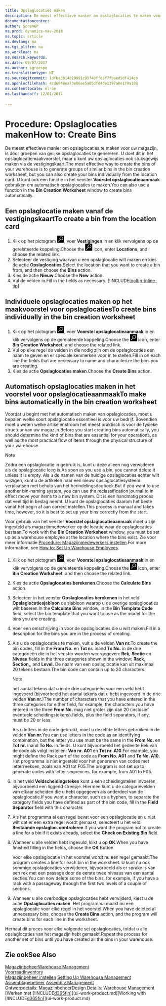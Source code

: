 ```yaml
---
title: Opslaglocaties maken
description: De meest effectieve manier om opslaglocaties te maken voor uw magazijn, is door groepen van gelijke opslaglocaties te genereren. U doet dit in het opslaglocatiemaakvoorstel, maar u kunt uw opslaglocaties ook stuksgewijs maken.
documentationcenter: 
author: SorenGP
ms.prod: dynamics-nav-2018
ms.topic: article
ms.devlang: na
ms.tgt_pltfrm: na
ms.workload: na
ms.search.keywords: 
ms.date: 09/07/2017
ms.author: sgroespe
ms.translationtype: HT
ms.sourcegitcommit: 1dfba8b14019991c95f40ffd5f7fbaed5df414eb
ms.openlocfilehash: 4cd6048ea73e86ae5a05dfd4de1397a0e179a108
ms.contentlocale: nl-be
ms.lasthandoff: 12/01/2017

---
```

# <a name="how-to-create-bins"></a><span data-ttu-id="b8f97-103">Procedure: Opslaglocaties maken</span><span class="sxs-lookup"><span data-stu-id="b8f97-103">How to: Create Bins</span></span>
<span data-ttu-id="b8f97-104">De meest effectieve manier om opslaglocaties te maken voor uw magazijn, is door groepen van gelijke opslaglocaties te genereren. U doet dit in het opslaglocatiemaakvoorstel, maar u kunt uw opslaglocaties ook stuksgewijs maken via de vestigingskaart.</span><span class="sxs-lookup"><span data-stu-id="b8f97-104">The most effective way to create the bins of your warehouse is to generate groups of similar bins in the bin creation worksheet, but you can also create your bins individually from the location card.</span></span> <span data-ttu-id="b8f97-105">U kunt ook een functie in het venster **Voorstel opslaglocatieaanmaak** gebruiken om automatisch opslaglocaties te maken.</span><span class="sxs-lookup"><span data-stu-id="b8f97-105">You can also use a function in the **Bin Creation Worksheet** window to create bins automatically.</span></span>  

## <a name="to-create-a-bin-from-the-location-card"></a><span data-ttu-id="b8f97-106">Een opslaglocatie maken vanaf de vestigingskaart</span><span class="sxs-lookup"><span data-stu-id="b8f97-106">To create a bin from the location card</span></span>  
1.  <span data-ttu-id="b8f97-107">Klik op het pictogram ![Zoeken naar pagina of rapport](media/ui-search/search_small.png "pictogram Zoeken naar pagina of rapport"), voer **Vestigingen** in en klik vervolgens op de gerelateerde koppeling.</span><span class="sxs-lookup"><span data-stu-id="b8f97-107">Choose the ![Search for Page or Report](media/ui-search/search_small.png "Search for Page or Report icon") icon, enter **Locations**, and choose the related link.</span></span>  
2.  <span data-ttu-id="b8f97-108">Selecteer de vestiging waarvan u een opslaglocatie wilt maken en kies de actie **Opslaglocaties**.</span><span class="sxs-lookup"><span data-stu-id="b8f97-108">Select the location that you want to create a bin from, and then choose the **Bins** action.</span></span>  
3. <span data-ttu-id="b8f97-109">Kies de actie **Nieuw**.</span><span class="sxs-lookup"><span data-stu-id="b8f97-109">Choose the **New** action.</span></span>
4. <span data-ttu-id="b8f97-110">Vul de velden in.</span><span class="sxs-lookup"><span data-stu-id="b8f97-110">Fill in the fields as necessary.</span></span> [!INCLUDE[tooltip-inline-tip](includes/tooltip-inline-tip_md.md)]  

## <a name="to-create-bins-individually-in-the-bin-creation-worksheet"></a><span data-ttu-id="b8f97-111">Individuele opslaglocaties maken op het maakvoorstel voor opslaglocaties</span><span class="sxs-lookup"><span data-stu-id="b8f97-111">To create bins individually in the bin creation worksheet</span></span>  
1.  <span data-ttu-id="b8f97-112">Klik op het pictogram ![Zoeken naar pagina of rapport](media/ui-search/search_small.png "pictogram Zoeken naar pagina of rapport"), voer **Voorstel opslaglocatieaanmaak** in en klik vervolgens op de gerelateerde koppeling.</span><span class="sxs-lookup"><span data-stu-id="b8f97-112">Choose the ![Search for Page or Report](media/ui-search/search_small.png "Search for Page or Report icon") icon, enter **Bin Creation Worksheet**, and choose the related link.</span></span>  
2.  <span data-ttu-id="b8f97-113">Vul op elke regel de velden in die nodig zijn om de opslaglocaties een naam te geven en er speciale kenmerken voor in te stellen.</span><span class="sxs-lookup"><span data-stu-id="b8f97-113">Fill in on each line the fields that are necessary to name and characterize the bins you are creating.</span></span>  
3.  <span data-ttu-id="b8f97-114">Kies de actie **Opslaglocaties maken**.</span><span class="sxs-lookup"><span data-stu-id="b8f97-114">Choose the **Create Bins** action.</span></span>  

## <a name="to-make-bins-automatically-in-the-bin-creation-worksheet"></a><span data-ttu-id="b8f97-115">Automatisch opslaglocaties maken in het voorstel voor opslaglocatieaanmaak</span><span class="sxs-lookup"><span data-stu-id="b8f97-115">To make bins automatically in the bin creation worksheet</span></span>  
<span data-ttu-id="b8f97-116">Voordat u begint met het automatisch maken van opslaglocaties, moet u bepalen welke soort opslaglocatie essentieel is voor uw bedrijf. Bovendien moet u weten welke artikelenstroom het meest praktisch is voor de fysieke structuur van uw magazijn.</span><span class="sxs-lookup"><span data-stu-id="b8f97-116">Before you start creating bins automatically, you should determine the kind of bins that are essential for your operations, as well as the most practical flow of items through the physical structure of your warehouse.</span></span>  

> [!NOTE]  
>  <span data-ttu-id="b8f97-117">Zodra een opslaglocatie in gebruik is, kunt u deze alleen nog verwijderen als de opslaglocatie leeg is.</span><span class="sxs-lookup"><span data-stu-id="b8f97-117">As soon as you use a bin, you cannot delete it unless it is empty.</span></span> <span data-ttu-id="b8f97-118">Als u de namen van de huidige opslaglocaties echter wilt wijzigen, kunt u de artikelen naar een nieuw opslaglocatiesysteem verplaatsen met behulp van het herindelingsdagboek.</span><span class="sxs-lookup"><span data-stu-id="b8f97-118">But if you want to use another bin-naming system, you can use the reclassification journal to in effect move your items to a new bin system.</span></span> <span data-ttu-id="b8f97-119">Dit is een handmatig proces dat veel tijd in beslag neemt. U kunt de opslaglocaties daarom het beste vanaf het begin af aan correct instellen.</span><span class="sxs-lookup"><span data-stu-id="b8f97-119">This process is manual and takes time, however, so it is best to set up your bins correctly from the start.</span></span>  

<span data-ttu-id="b8f97-120">Voor gebruik van het venster **Voorstel opslaglocatieaanmaak** moet u zijn ingesteld als magazijnmedewerker op de locatie waar de opslaglocaties bestaan.</span><span class="sxs-lookup"><span data-stu-id="b8f97-120">To work with the **Bin Creation Worksheet** window, you must be set up as a warehouse employee at the location where the bins exist.</span></span> <span data-ttu-id="b8f97-121">Zie voor meer informatie [Procedure: Magazijnmedewerkers instellen](warehouse-how-to-set-up-warehouse-employees.md).</span><span class="sxs-lookup"><span data-stu-id="b8f97-121">For more information, see [How to: Set Up Warehouse Employees](warehouse-how-to-set-up-warehouse-employees.md).</span></span>    

1.  <span data-ttu-id="b8f97-122">Klik op het pictogram ![Zoeken naar pagina of rapport](media/ui-search/search_small.png "pictogram Zoeken naar pagina of rapport"), voer **Voorstel opslaglocatieaanmaak** in en klik vervolgens op de gerelateerde koppeling.</span><span class="sxs-lookup"><span data-stu-id="b8f97-122">Choose the ![Search for Page or Report](media/ui-search/search_small.png "Search for Page or Report icon") icon, enter **Bin Creation Worksheet**, and then choose the related link.</span></span>  
2.  <span data-ttu-id="b8f97-123">Kies de actie **Opslaglocaties berekenen**.</span><span class="sxs-lookup"><span data-stu-id="b8f97-123">Choose the **Calculate Bins** action.</span></span>
3. <span data-ttu-id="b8f97-124">Selecteer in het venster **Opslaglocaties berekenen** in het veld **Opslaglocatiesjabloon** de sjabloon waarop u de overige opslaglocaties wilt baseren.</span><span class="sxs-lookup"><span data-stu-id="b8f97-124">In the **Calculate Bins** window, in the **Bin Template Code** field, select the bin template that you want to use as the model for the bins you are creating.</span></span>
4.  <span data-ttu-id="b8f97-125">Voer een omschrijving in voor de opslaglocaties die u wilt maken.</span><span class="sxs-lookup"><span data-stu-id="b8f97-125">Fill in a description for the bins you are in the process of creating.</span></span>  
5.  <span data-ttu-id="b8f97-126">Als u de opslaglocaties te maken, vult u de velden **Van nr.**</span><span class="sxs-lookup"><span data-stu-id="b8f97-126">To create the bin codes, fill in the **From No.**</span></span> <span data-ttu-id="b8f97-127">en **Tot nr.** in</span><span class="sxs-lookup"><span data-stu-id="b8f97-127">and **To No.**</span></span> <span data-ttu-id="b8f97-128">in de drie categorieën die in het venster worden weergegeven: **Rek**, **Sectie** en **Niveau**.</span><span class="sxs-lookup"><span data-stu-id="b8f97-128">fields in the three categories shown in the window: **Rack**, **Section,**, and **Level.**</span></span> <span data-ttu-id="b8f97-129">De naam van een opslaglocatie kan uit maximaal 20 tekens bestaan.</span><span class="sxs-lookup"><span data-stu-id="b8f97-129">The bin code can contain up to 20 characters.</span></span>  

    > [!NOTE]  
    >  <span data-ttu-id="b8f97-130">het aantal tekens dat u in de drie categorieën voor een veld hebt ingevoerd (bijvoorbeeld het aantal tekens dat u hebt ingevoerd in de drie velden **Van nr.**)</span><span class="sxs-lookup"><span data-stu-id="b8f97-130">The number of characters that you have entered in the three categories for either field, for example, the characters you have entered in the three **From No.**</span></span> <span data-ttu-id="b8f97-131">mag niet groter zijn dan 20 (inclusief eventuele scheidingstekens).</span><span class="sxs-lookup"><span data-stu-id="b8f97-131">fields, plus the field separators, if any, must be 20 or less.</span></span>  

     <span data-ttu-id="b8f97-132">Als u letters in de code gebruikt, moet u dezelfde letters gebruiken in de velden **Van nr.**</span><span class="sxs-lookup"><span data-stu-id="b8f97-132">You can use letters in the code as an identifying combination, but the letter you use must be the same in the **From No.**</span></span> <span data-ttu-id="b8f97-133">en **Tot nr.** in</span><span class="sxs-lookup"><span data-stu-id="b8f97-133">and **To No.**</span></span> <span data-ttu-id="b8f97-134">in.</span><span class="sxs-lookup"><span data-stu-id="b8f97-134">fields.</span></span> <span data-ttu-id="b8f97-135">U kunt bijvoorbeeld het gedeelte Rek van de code als volgt instellen: **Van nr. A01** en **Tot nr. A10**.</span><span class="sxs-lookup"><span data-stu-id="b8f97-135">For example, you might define the Rack part of the code as **From No. A01** and **To No. A10**.</span></span> <span data-ttu-id="b8f97-136">Het programma is niet ingesteld voor het genereren van codes met letterreeksen, zoals van A01 tot F05.</span><span class="sxs-lookup"><span data-stu-id="b8f97-136">The program is not set up to generate codes with letter sequences, for example, from A01 to F05.</span></span>  

6.  <span data-ttu-id="b8f97-137">In het veld **Veldscheidingsteken** kunt u een scheidingsteken invoeren, bijvoorbeeld een liggend streepje. Hiermee kunt u de categorievelden van elkaar scheiden die u hebt opgegeven als onderdeel van de opslaglocatie.</span><span class="sxs-lookup"><span data-stu-id="b8f97-137">If you want a character, such as a hyphen, to separate the category fields you have defined as part of the bin code, fill in the **Field Separator** field with this character.</span></span>  
7.  <span data-ttu-id="b8f97-138">Als het programma al een regel bevat voor een opslaglocatie en u niet wilt dat er een extra regel wordt gemaakt, selecteert u het veld **Bestaande opslagloc. controleren**.</span><span class="sxs-lookup"><span data-stu-id="b8f97-138">If you want the program not to create a line for a bin if it exists already, select the **Check on Existing Bin** field.</span></span>  
8. <span data-ttu-id="b8f97-139">Wanneer u alle velden hebt ingevuld, klikt u op **OK**.</span><span class="sxs-lookup"><span data-stu-id="b8f97-139">When you have finished filling in the fields, choose the **OK** Button.</span></span>

    <span data-ttu-id="b8f97-140">Voor elke opslaglocatie in het voorstel wordt nu een regel gemaakt.</span><span class="sxs-lookup"><span data-stu-id="b8f97-140">The program creates a line for each bin in the worksheet.</span></span> <span data-ttu-id="b8f97-141">U kunt nu ook sommige opslaglocaties verwijderen, bijvoorbeeld als er sprake is van een rek met een passage door de eerste twee niveaus van een aantal secties.</span><span class="sxs-lookup"><span data-stu-id="b8f97-141">You can now delete some of the bins, for example, if you have a rack with a passageway through the first two levels of a couple of sections.</span></span>  

9. <span data-ttu-id="b8f97-142">Wanneer u alle overbodige opslaglocaties hebt verwijderd, kiest u de actie **Opslaglocaties maken**. Het programma maakt nu een opslaglocatie voor elke regel in het voorstel.</span><span class="sxs-lookup"><span data-stu-id="b8f97-142">When you have deleted all unnecessary bins, choose the **Create Bins** action, and the program will create bins for each line in the worksheet.</span></span>  

<span data-ttu-id="b8f97-143">Herhaal dit proces voor elke volgende set opslaglocaties, totdat u alle opslaglocaties van het magazijn hebt gemaakt.</span><span class="sxs-lookup"><span data-stu-id="b8f97-143">Repeat the process for another set of bins until you have created all the bins in your warehouse.</span></span>  

## <a name="see-also"></a><span data-ttu-id="b8f97-144">Zie ook</span><span class="sxs-lookup"><span data-stu-id="b8f97-144">See Also</span></span>  
[<span data-ttu-id="b8f97-145">Magazijnbeheer</span><span class="sxs-lookup"><span data-stu-id="b8f97-145">Warehouse Management</span></span>](warehouse-manage-warehouse.md)  
[<span data-ttu-id="b8f97-146">Voorraad</span><span class="sxs-lookup"><span data-stu-id="b8f97-146">Inventory</span></span>](inventory-manage-inventory.md)  
<span data-ttu-id="b8f97-147">[Magazijnbeheer instellen](warehouse-setup-warehouse.md)   </span><span class="sxs-lookup"><span data-stu-id="b8f97-147">[Setting Up Warehouse Management](warehouse-setup-warehouse.md)   </span></span>  
<span data-ttu-id="b8f97-148">[Assemblagebeheer](assembly-assemble-items.md)  </span><span class="sxs-lookup"><span data-stu-id="b8f97-148">[Assembly Management](assembly-assemble-items.md)  </span></span>  
[<span data-ttu-id="b8f97-149">Ontwerpdetails: Magazijnbeheer</span><span class="sxs-lookup"><span data-stu-id="b8f97-149">Design Details: Warehouse Management</span></span>](design-details-warehouse-management.md)  
<span data-ttu-id="b8f97-150">[Werken met [!INCLUDE[d365fin](includes/d365fin_md.md)]](ui-work-product.md)</span><span class="sxs-lookup"><span data-stu-id="b8f97-150">[Working with [!INCLUDE[d365fin](includes/d365fin_md.md)]](ui-work-product.md)</span></span>

